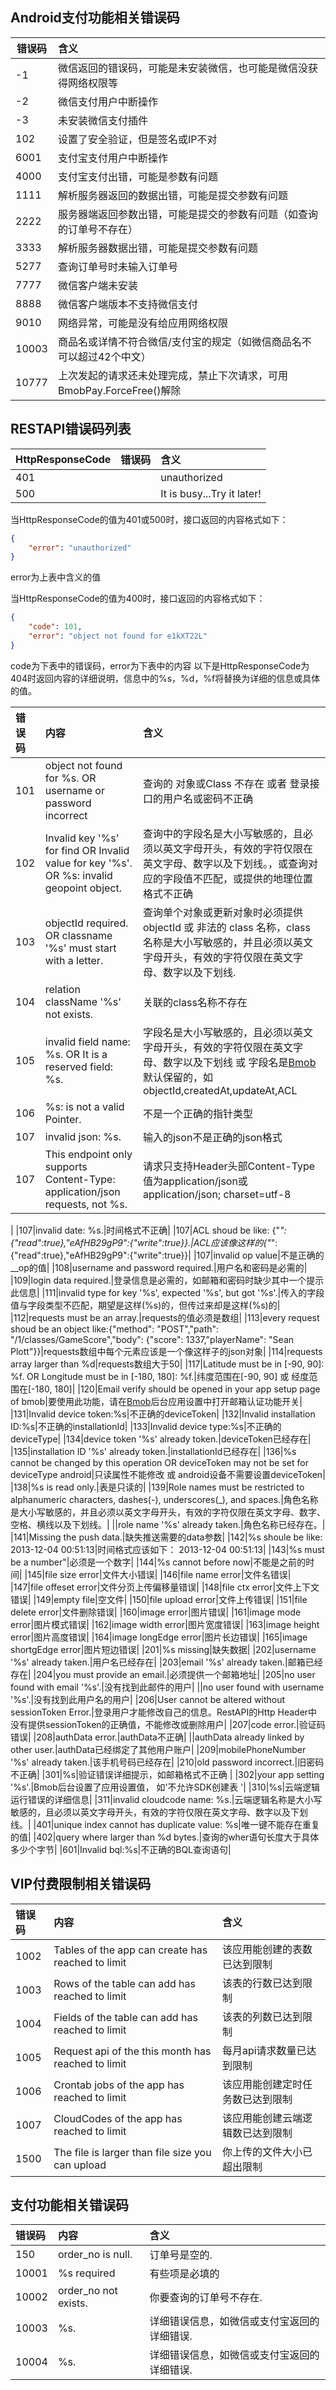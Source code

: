 ## Android支付功能相关错误码

|错误码|含义|
|---|:---|
|-1|微信返回的错误码，可能是未安装微信，也可能是微信没获得网络权限等|
|-2|微信支付用户中断操作|
|-3|未安装微信支付插件|
|102|设置了安全验证，但是签名或IP不对|
|6001|支付宝支付用户中断操作|
|4000|支付宝支付出错，可能是参数有问题|
|1111|解析服务器返回的数据出错，可能是提交参数有问题|
|2222|服务器端返回参数出错，可能是提交的参数有问题（如查询的订单号不存在）|
|3333|解析服务器数据出错，可能是提交参数有问题|
|5277|查询订单号时未输入订单号|
|7777|微信客户端未安装|
|8888|微信客户端版本不支持微信支付|
|9010|网络异常，可能是没有给应用网络权限|
|10003|商品名或详情不符合微信/支付宝的规定（如微信商品名不可以超过42个中文）|
|10777|上次发起的请求还未处理完成，禁止下次请求，可用BmobPay.ForceFree()解除|


## RESTAPI错误码列表
|HttpResponseCode|错误码|含义|
|------|:---------|:---------|
|401||unauthorized|
|500||It is busy...Try it later!
当HttpResponseCode的值为401或500时，接口返回的内容格式如下：

```JSON
{
    "error": "unauthorized"
}
```
error为上表中含义的值

当HttpResponseCode的值为400时，接口返回的内容格式如下：

```JSON
{
    "code": 101,
    "error": "object not found for e1kXT22L"
}
```

code为下表中的错误码，error为下表中的内容
以下是HttpResponseCode为404时返回内容的详细说明，信息中的%s，%d，%f将替换为详细的信息或具体的值。

|错误码|内容|含义|
|:--|:--|:--|
|101|object not found for %s. OR username or password incorrect|查询的 对象或Class 不存在 或者 登录接口的用户名或密码不正确|
|102|Invalid key '%s' for find OR Invalid value for key '%s'. OR %s: invalid geopoint object.|查询中的字段名是大小写敏感的，且必须以英文字母开头，有效的字符仅限在英文字母、数字以及下划线。，或查询对应的字段值不匹配，或提供的地理位置格式不正确|
|103|objectId required. OR classname '%s' must start with a letter.|查询单个对象或更新对象时必须提供objectId 或 非法的 class 名称，class 名称是大小写敏感的，并且必须以英文字母开头，有效的字符仅限在英文字母、数字以及下划线.|
|104|relation className '%s' not exists.|关联的class名称不存在|
|105|invalid field name: %s. OR It is a reserved field: %s.|字段名是大小写敏感的，且必须以英文字母开头，有效的字符仅限在英文字母、数字以及下划线 或 字段名是[Bmob](http://www.bmob.cn/ "Bmob移动后端云服务平台")默认保留的，如objectId,createdAt,updateAt,ACL|
|106|%s: is not a valid Pointer.|不是一个正确的指针类型|
|107|invalid json: %s.|输入的json不是正确的json格式|
|107|This endpoint only supports Content-Type: application/json requests, not %s.|请求只支持Header头部Content-Type值为application/json或application/json; charset=utf-8
|
|107|invalid date: %s.|时间格式不正确|
|107|ACL shoud be like: {"*":{"read":true},"eAfHB29gP9":{"write":true}}.|ACL应该像这样的{"*":{"read":true},"eAfHB29gP9":{"write":true}}|
|107|invalid op value|不是正确的__op的值|
|108|username and password required.|用户名和密码是必需的|
|109|login data required.|登录信息是必需的，如邮箱和密码时缺少其中一个提示此信息|
|111|invalid type for key '%s', expected '%s', but got '%s'.|传入的字段值与字段类型不匹配，期望是这样(%s)的，但传过来却是这样(%s)的|
|112|requests must be an array.|requests的值必须是数组|
|113|every request shoud be an object like:{"method": "POST","path": "/1/classes/GameScore","body": {"score": 1337,"playerName": "Sean Plott"}}|requests数组中每个元素应该是一个像这样子的json对象|
|114|requests array larger than %d|requests数组大于50|
|117|Latitude must be in [-90, 90]: %f. OR Longitude must be in [-180, 180]: %f.|纬度范围在[-90, 90] 或 经度范围在[-180, 180]|
|120|Email verify should be opened in your app setup page of bmob|要使用此功能，请在[Bmob](http://www.bmob.cn/ "Bmob移动后端云服务平台")后台应用设置中打开邮箱认证功能开关|
|131|Invalid device token:%s|不正确的deviceToken|
|132|Invalid installation ID:%s|不正确的installationId|
|133|Invalid device type:%s|不正确的deviceType|
|134|device token '%s' already token.|deviceToken已经存在|
|135|installation ID '%s' already token.|installationId已经存在|
|136|%s cannot be changed by this operation OR deviceToken may not be set for deviceType android|只读属性不能修改 或 android设备不需要设置deviceToken|
|138|%s is read only.|表是只读的|
|139|Role names must be restricted to alphanumeric characters, dashes(-), underscores(_), and spaces.|角色名称是大小写敏感的，并且必须以英文字母开头，有效的字符仅限在英文字母、数字、空格、横线以及下划线。|
||role name '%s' already taken.|角色名称已经存在。|
|141|Missing the push data.|缺失推送需要的data参数|
|142|%s shoule be like: 2013-12-04 00:51:13|时间格式应该如下： 2013-12-04 00:51:13|
|143|%s must be a number"|必须是一个数字|
|144|%s cannot before now|不能是之前的时间|
|145|file size error|文件大小错误|
|146|file name error|文件名错误|
|147|file offeset error|文件分页上传偏移量错误|
|148|file ctx error|文件上下文错误|
|149|empty file|空文件|
|150|file upload error|文件上传错误|
|151|file delete error|文件删除错误|
|160|image error|图片错误|
|161|image mode error|图片模式错误|
|162|image width error|图片宽度错误|
|163|image height error|图片高度错误| 
|164|image longEdge error|图片长边错误| 
|165|image shortgEdge error|图片短边错误| 
|201|%s missing|缺失数据|
|202|username '%s' already taken.|用户名已经存在|
|203|email '%s' already taken.|邮箱已经存在|
|204|you must provide an email.|必须提供一个邮箱地址|
|205|no user found with email '%s'.|没有找到此邮件的用户|
||no user found with username '%s'.|没有找到此用户名的用户|
|206|User cannot be altered without sessionToken Error.|登录用户才能修改自己的信息。RestAPI的Http Header中没有提供sessionToken的正确值，不能修改或删除用户|
|207|code error.|验证码错误|
|208|authData error.|authData不正确|
||authData already linked by other user.|authData已经绑定了其他用户账户|
|209|mobilePhoneNumber '%s' already taken.|该手机号码已经存在|
|210|old password incorrect.|旧密码不正确|
|301|%s|验证错误详细提示，如邮箱格式不正确 |
|302|your app setting '%s'.|Bmob后台设置了应用设置值， 如'不允许SDK创建表 '|
|310|%s|云端逻辑运行错误的详细信息|
|311|invalid cloudcode name: %s.|云端逻辑名称是大小写敏感的，且必须以英文字母开头，有效的字符仅限在英文字母、数字以及下划线。|
|401|unique index cannot has duplicate value: %s|唯一键不能存在重复的值|
|402|query where larger than %d bytes.|查询的wher语句长度大于具体多少个字节|
|601|Invalid bql:%s|不正确的BQL查询语句|

## VIP付费限制相关错误码

|错误码|内容|含义|
|:--|:--|:--|
|1002|Tables of the app can create has reached to limit|该应用能创建的表数已达到限制|
|1003|Rows of the table can add has reached to limit|该表的行数已达到限制|
|1004|Fields of the table can add has reached to limit|该表的列数已达到限制|
|1005|Request api of the this month has reached to limit|每月api请求数量已达到限制|
|1006|Crontab jobs of the app has reached to limit|该应用能创建定时任务数已达到限制|
|1007|CloudCodes of the app has reached to limit|该应用能创建云端逻辑数已达到限制|
|1500|The file is larger than file size you can upload|你上传的文件大小已超出限制|

## 支付功能相关错误码

|错误码|内容|含义|
|:--|:--|:--|
|150|order_no is null.|订单号是空的.|
|10001|%s required|有些项是必填的|
|10002|order_no not exists.|你要查询的订单号不存在.|
|10003|%s.|详细错误信息，如微信或支付宝返回的详细错误.|
|10004|%s.|详细错误信息，如微信或支付宝返回的详细错误.|



